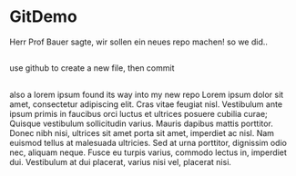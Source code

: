 # GitDemo
Herr Prof Bauer sagte, wir sollen ein neues repo machen! so we did..
## 
use github to create a new file, then commit 
##
also a lorem ipsum found its way into my new repo
Lorem ipsum dolor sit amet, consectetur adipiscing elit. Cras vitae feugiat nisl. Vestibulum ante ipsum primis in faucibus orci luctus et ultrices posuere cubilia curae; Quisque vestibulum sollicitudin varius. Mauris dapibus mattis porttitor. Donec nibh nisi, ultrices sit amet porta sit amet, imperdiet ac nisl. Nam euismod tellus at malesuada ultricies. Sed at urna porttitor, dignissim odio nec, aliquam neque. Fusce eu turpis varius, commodo lectus in, imperdiet dui. Vestibulum at dui placerat, varius nisi vel, placerat nisi. 
